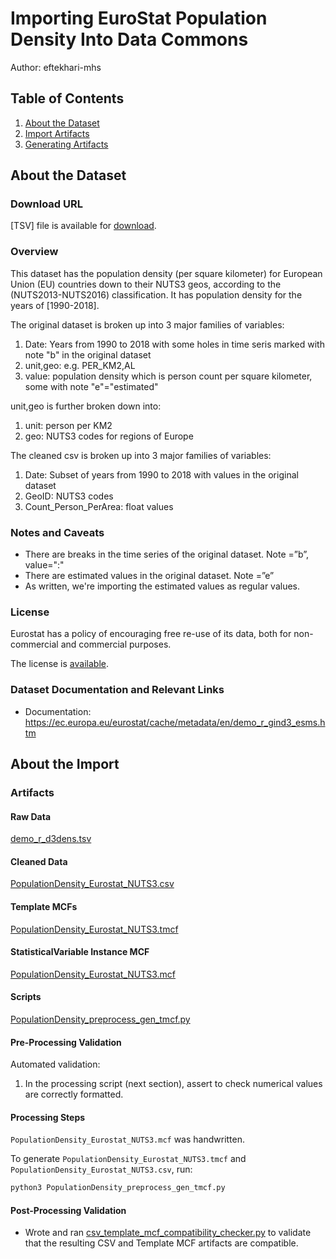 # Importing EuroStat Population Density Into Data Commons
Author: eftekhari-mhs

## Table of Contents

1. [About the Dataset](#about-the-dataset)
1. [Import Artifacts](#import-artifacts)
1. [Generating Artifacts](#generating-artifacts)

## About the Dataset

### Download URL

[TSV] file is available for [download](https://ec.europa.eu/eurostat/estat-navtree-portlet-prod/BulkDownloadListing?file=data/demo_r_d3dens.tsv.gz).

### Overview

This dataset has the population density (per square kilometer) for European Union (EU) countries down to their NUTS3 geos, according to the (NUTS2013-NUTS2016) classification. It has population density for the years of [1990-2018].


The original dataset is broken up into 3 major families of variables:
1. Date: Years from 1990 to 2018 with some holes in time seris marked with note "b" in the original dataset
2. unit,geo: e.g. PER_KM2,AL	
3. value: population density which is person count per square kilometer, some with note "e"="estimated"

unit,geo is further broken down into:
1. unit: person per KM2
2. geo: NUTS3 codes for regions of Europe

The cleaned csv is broken up into 3 major families of variables:
1. Date: Subset of years from 1990 to 2018 with values in the original dataset
2. GeoID: NUTS3 codes
3. Count_Person_PerArea: float values 

### Notes and Caveats

- There are breaks in the time series of the original dataset. Note =”b”, value=":"
- There are estimated values in the original dataset. Note =”e”
- As written, we're importing the estimated values as regular values.


### License

Eurostat has a policy of encouraging free re-use of its data, both for non-commercial and commercial purposes. 

The license is [available](https://ec.europa.eu/eurostat/about/policies/copyright).

### Dataset Documentation and Relevant Links 

- Documentation: <https://ec.europa.eu/eurostat/cache/metadata/en/demo_r_gind3_esms.htm>

## About the Import

### Artifacts

#### Raw Data
[demo_r_d3dens.tsv](./demo_r_d3dens.tsv)

#### Cleaned Data
[PopulationDensity_Eurostat_NUTS3.csv](./PopulationDensity_Eurostat_NUTS3.csv)

#### Template MCFs
[PopulationDensity_Eurostat_NUTS3.tmcf](./PopulationDensity_Eurostat_NUTS3.tmcf)

#### StatisticalVariable Instance MCF
[PopulationDensity_Eurostat_NUTS3.mcf](./PopulationDensity_Eurostat_NUTS3.mcf)

#### Scripts
[PopulationDensity_preprocess_gen_tmcf.py](./PopulationDensity_preprocess_gen_tmcf.py)

#### Pre-Processing Validation

Automated validation:
1. In the processing script (next section), assert to check numerical values are correctly formatted.

#### Processing Steps

`PopulationDensity_Eurostat_NUTS3.mcf` was handwritten.

To generate `PopulationDensity_Eurostat_NUTS3.tmcf` and `PopulationDensity_Eurostat_NUTS3.csv`, run:

```bash
python3 PopulationDensity_preprocess_gen_tmcf.py
```

#### Post-Processing Validation

- Wrote and ran
  [csv_template_mcf_compatibility_checker.py](./csv_template_mcf_compatibility_checker.py)
  to validate that the resulting CSV and Template MCF artifacts are
  compatible.
